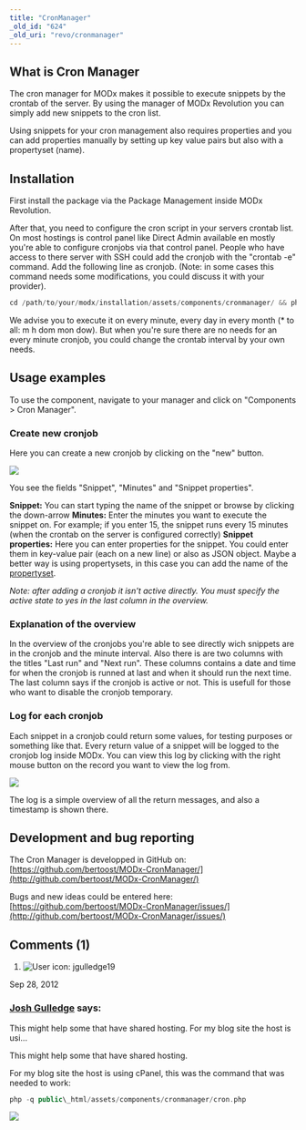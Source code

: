 ```yaml
---
title: "CronManager"
_old_id: "624"
_old_uri: "revo/cronmanager"
---
```


## What is Cron Manager

The cron manager for MODx makes it possible to execute snippets by the crontab of the server. By using the manager of MODx Revolution you can simply add new snippets to the cron list.

Using snippets for your cron management also requires properties and you can add properties manually by setting up key value pairs but also with a propertyset (name).

## Installation

First install the package via the Package Management inside MODx Revolution.

After that, you need to configure the cron script in your servers crontab list. On most hostings is control panel like Direct Admin available en mostly you're able to configure cronjobs via that control panel. People who have access to there server with SSH could add the cronjob with the "crontab -e" command. Add the following line as cronjob. (Note: in some cases this command needs some modifications, you could discuss it with your provider).

``` php
cd /path/to/your/modx/installation/assets/components/cronmanager/ && php cron.php
```

We advise you to execute it on every minute, every day in every month (\* to all: m h dom mon dow). But when you're sure there are no needs for an every minute cronjob, you could change the crontab interval by your own needs.

## Usage examples

To use the component, navigate to your manager and click on "Components > Cron Manager".

### Create new cronjob

Here you can create a new cronjob by clicking on the "new" button.

[![](/download/thumbnails/35095318/create-new-cronjob.JPG)](/download/attachments/35095318/create-new-cronjob.JPG)

You see the fields "Snippet", "Minutes" and "Snippet properties".

**Snippet:** You can start typing the name of the snippet or browse by clicking the down-arrow
**Minutes:** Enter the minutes you want to execute the snippet on. For example; if you enter 15, the snippet runs every 15 minutes (when the crontab on the server is configured correctly)
**Snippet properties:** Here you can enter properties for the snippet. You could enter them in key-value pair (each on a new line) or also as JSON object. Maybe a better way is using propertysets, in this case you can add the name of the [propertyset](making-sites-with-modx/customizing-content/properties-and-property-sets "Properties and Property Sets").

_Note: after adding a cronjob it isn't active directly. You must specify the active state to yes in the last column in the overview._

### Explanation of the overview

In the overview of the cronjobs you're able to see directly wich snippets are in the cronjob and the minute interval. Also there is are two columns with the titles "Last run" and "Next run". These columns contains a date and time for when the cronjob is runned at last and when it should run the next time. The last column says if the cronjob is active or not. This is usefull for those who want to disable the cronjob temporary.

### Log for each cronjob

Each snippet in a cronjob could return some values, for testing purposes or something like that. Every return value of a snippet will be logged to the cronjob log inside MODx. You can view this log by clicking with the right mouse button on the record you want to view the log from.

![](/download/attachments/35095318/viewlog-action.JPG?version=1&modificationDate=1307298900000)

The log is a simple overview of all the return messages, and also a timestamp is shown there.

## Development and bug reporting

The Cron Manager is developped in GitHub on: [https://github.com/bertoost/MODx-CronManager/](http://github.com/bertoost/MODx-CronManager/)

Bugs and new ideas could be entered here: [https://github.com/bertoost/MODx-CronManager/issues/](http://github.com/bertoost/MODx-CronManager/issues/)

## Comments (1)

1. ![User icon: jgulledge19](/s/1911/69/_/images/icons/profilepics/anonymous.png "jgulledge19")
  
  Sep 28, 2012
  
### [Josh Gulledge](/display/~jgulledge19) says:
  
  This might help some that have shared hosting. For my blog site the host is usi...
  
  This might help some that have shared hosting.
  
  For my blog site the host is using cPanel, this was the command that was needed to work:

``` php
php -q public\_html/assets/components/cronmanager/cron.php
```

  ![](/download/attachments/35095318/cron-setup.png?version=1&modificationDate=1348836956000)
